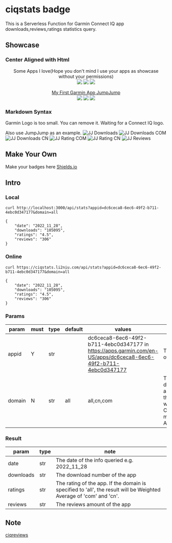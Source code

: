 # ciqstats badge

This is a Serverless Function for Garmin Connect IQ app downloads,reviews,ratings statistics query.

## Showcase

### Center Aligned with Html

<p align="center">
    Some Apps I love(Hope you don't mind I use your apps as showcase without your permissions) <br>
    <img src="https://img.shields.io/badge/dynamic/json?color=green&logo=garmin&label=Hike2%2B&query=downloads&url=https%3A%2F%2Fciqstats.li2niu.com%2Fapi%2Fstats%3Fappid%3D116a5b59-29ae-4397-a70e-907d7e5f8e44%26domain%3Dall"/>
    <img src="https://img.shields.io/badge/dynamic/json?color=blue&label=Run%20Power&query=downloads&url=https%3A%2F%2Fciqstats.li2niu.com%2Fapi%2Fstats%3Fappid%3Da054f515-576a-4a28-b8e5-87987ba737e1%26domain%3Dall"/>
    <img src="https://img.shields.io/badge/dynamic/json?&color=orange&label=GRun&query=downloads&url=https%3A%2F%2Fciqstats.li2niu.com%2Fapi%2Fstats%3Fappid%3Dbf56e088-aefe-4fb4-8f16-b2e136b996a9%26domain%3Dall"/>
</p>

<p align="center">
    <a href="https://apps.garmin.com/en-US/apps/dc6ceca8-6ec6-49f2-b711-4ebc0d347177">My First Garmin App JumpJump</a> <br>
    <img src="https://img.shields.io/badge/dynamic/json?color=green&logo=garmin&label=Downloads&query=downloads&url=https%3A%2F%2Fciqstats.li2niu.com%2Fapi%2Fstats%3Fappid%3Ddc6ceca8-6ec6-49f2-b711-4ebc0d347177%26domain%3Dall"/>
    <img src="https://img.shields.io/badge/dynamic/json?color=blue&label=Reviews&query=reviews&url=https%3A%2F%2Fciqstats.li2niu.com%2Fapi%2Fstats%3Fappid%3Ddc6ceca8-6ec6-49f2-b711-4ebc0d347177%26domain%3Dall"/>
    <img src="https://img.shields.io/badge/dynamic/json?&color=orange&label=Rating&query=ratings&url=https%3A%2F%2Fciqstats.li2niu.com%2Fapi%2Fstats%3Fappid%3Ddc6ceca8-6ec6-49f2-b711-4ebc0d347177%26domain%3Dall"/>
</p>

### Markdown Syntax

Garmin Logo is too small. You can remove it. Waiting for a Connect IQ logo.

Also use JumpJump as an example.
![JJ Downloads](https://img.shields.io/badge/dynamic/json?color=green&label=Global%20Downloads&?style=flat-square&query=downloads&url=https%3A%2F%2Fciqstats.li2niu.com%2Fapi%2Fstats%3Fappid%3Ddc6ceca8-6ec6-49f2-b711-4ebc0d347177%26domain%3Dall)
![JJ Downloads COM](https://img.shields.io/badge/dynamic/json?color=green&label=Row%20Downloads&?style=flat-square&query=downloads&url=https%3A%2F%2Fciqstats.li2niu.com%2Fapi%2Fstats%3Fappid%3Ddc6ceca8-6ec6-49f2-b711-4ebc0d347177%26domain%3Dcom)
![JJ Downloads CN](https://img.shields.io/badge/dynamic/json?color=green&label=China%20Downloads&?style=flat-square&query=downloads&url=https%3A%2F%2Fciqstats.li2niu.com%2Fapi%2Fstats%3Fappid%3Ddc6ceca8-6ec6-49f2-b711-4ebc0d347177%26domain%3Dcn)
![JJ Rating COM](https://img.shields.io/badge/dynamic/json?color=blue&label=Row%20Rating&?style=flat-square&query=ratings&url=https%3A%2F%2Fciqstats.li2niu.com%2Fapi%2Fstats%3Fappid%3Ddc6ceca8-6ec6-49f2-b711-4ebc0d347177%26domain%3Dcom)
![JJ Rating CN](https://img.shields.io/badge/dynamic/json?color=blue&label=China%20Rating&?style=flat-square&query=ratings&url=https%3A%2F%2Fciqstats.li2niu.com%2Fapi%2Fstats%3Fappid%3Ddc6ceca8-6ec6-49f2-b711-4ebc0d347177%26domain%3Dcn)
![JJ Reviews](https://img.shields.io/badge/dynamic/json?color=orange&label=Reviews&?style=flat-square&query=reviews&url=https%3A%2F%2Fciqstats.li2niu.com%2Fapi%2Fstats%3Fappid%3Ddc6ceca8-6ec6-49f2-b711-4ebc0d347177%26domain%3Dall)

## Make Your Own

Make your badges here [Shields.io](https://shields.io/#your-badge)

## Intro

### Local

```
curl http://localhost:3000/api/stats?appid=dc6ceca8-6ec6-49f2-b711-4ebc0d347177&domain=all

{
    "date": "2022_11_28",
    "downloads": "105095",
    "ratings": "4.5",
    "reviews": "306"
}
```

### Online

```
curl https://ciqstats.li2niu.com/api/stats?appid=dc6ceca8-6ec6-49f2-b711-4ebc0d347177&domain=all

```

```
{
    "date": "2022_11_28",
    "downloads": "105095",
    "ratings": "4.5",
    "reviews": "306"
}
```

### Params

| param  | must | type | default | values                                                                                                          | note                                                                           |
| ------ | ---- | ---- | ------- | --------------------------------------------------------------------------------------------------------------- | ------------------------------------------------------------------------------ |
| appid  | Y    | str  |         | dc6ceca8-6ec6-49f2-b711-4ebc0d347177 in https://apps.garmin.com/en-US/apps/dc6ceca8-6ec6-49f2-b711-4ebc0d347177 | The last part of the app url                                                   |
| domain | N    | str  | all     | all,cn,com                                                                                                      | The top doamin of app, Rest of the world(com), China mainland(cn), All(com+cn) |

### Result

| param     | type | note                                                                                                               |
| --------- | ---- | ------------------------------------------------------------------------------------------------------------------ |
| date      | str  | The date of the info queried e.g. 2022_11_28                                                                       |
| downloads | str  | The download number of the app                                                                                     |
| ratings   | str  | The rating of the app. If the domain is specified to 'all', the result will be Weighted Average of 'com' and 'cn'. |
| reviews   | str  | The reviews amount of the app                                                                                      |

## Note

[ciqreviews](https://github.com/Likenttt/connect-iq-spam-reviews)
